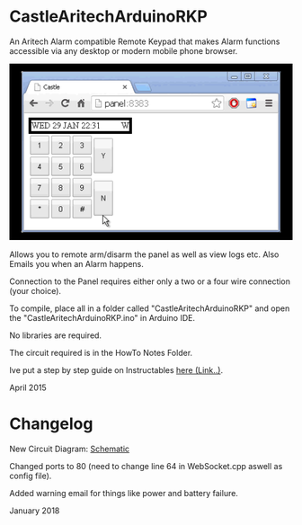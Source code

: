CastleAritechArduinoRKP
=======================

An Aritech Alarm compatible Remote Keypad that makes Alarm functions
accessible via any desktop or modern mobile phone browser.

![animation demo](https://github.com/OzmoOzmo/CastleAritechArduinoRKP/blob/d3811089084ef876fd581825e4229804a5692861/HowTo/ArduinoAritechInternetKeypadLoop.gif?raw=true)

Allows you to remote arm/disarm the panel as well as view logs etc.
Also Emails you when an Alarm happens.

Connection to the Panel requires either only a two or a four wire connection (your choice).


To compile, place all in a folder called "CastleAritechArduinoRKP"
and open the "CastleAritechArduinoRKP.ino" in Arduino IDE.

No libraries are required.


The circuit required is in the HowTo Notes Folder.

Ive put a step by step guide on Instructables [here (Link..)](http://www.instructables.com/id/House-Alarm-Internet-Dialer-With-Arduino-Reverse-E/).

April 2015

Changelog
=======================

New Circuit Diagram:
[Schematic](https://github.com/conorwalsh/CastleAritechArduinoRKP/blob/master/HowTo/breadboard%20alarm%20serial.png)

Changed ports to 80 (need to change line 64 in WebSocket.cpp aswell as config file).

Added warning email for things like power and battery failure.

January 2018


